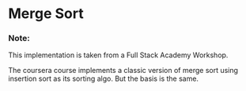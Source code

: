 # Merge Sort

### Note:
This implementation is taken from a Full Stack Academy Workshop.

The coursera course implements a classic version of merge sort using insertion sort as its sorting algo. But the basis is the same.
